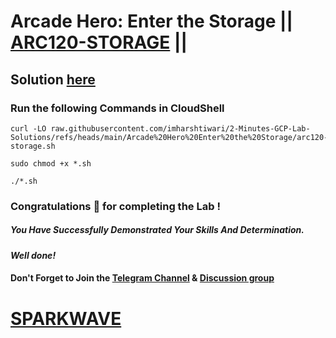 # Arcade Hero: Enter the Storage || [ARC120-STORAGE](https://www.cloudskillsboost.google/focuses/83838?parent=catalog) ||

## Solution [here](https://youtu.be/PpaExT9BQvg)

### Run the following Commands in CloudShell

```
curl -LO raw.githubusercontent.com/imharshtiwari/2-Minutes-GCP-Lab-Solutions/refs/heads/main/Arcade%20Hero%20Enter%20the%20Storage/arc120-storage.sh

sudo chmod +x *.sh

./*.sh
```

### Congratulations 🎉 for completing the Lab !

##### *You Have Successfully Demonstrated Your Skills And Determination.*

#### *Well done!*

#### Don't Forget to Join the [Telegram Channel](https://t.me/sparkwave.01) & [Discussion group](https://t.me/sparkwave.01chats)

# [SPARKWAVE](https://www.youtube.com/@sparkwave.01)
